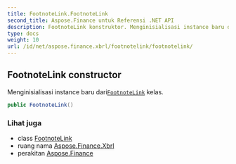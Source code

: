 ```yaml
---
title: FootnoteLink.FootnoteLink
second_title: Aspose.Finance untuk Referensi .NET API
description: FootnoteLink konstruktor. Menginisialisasi instance baru dariFootnoteLink kelas.
type: docs
weight: 10
url: /id/net/aspose.finance.xbrl/footnotelink/footnotelink/
---
```

## FootnoteLink constructor

Menginisialisasi instance baru dari[`FootnoteLink`](../) kelas.

```csharp
public FootnoteLink()
```

### Lihat juga

* class [FootnoteLink](../)
* ruang nama [Aspose.Finance.Xbrl](../../footnotelink/)
* perakitan [Aspose.Finance](../../../)



